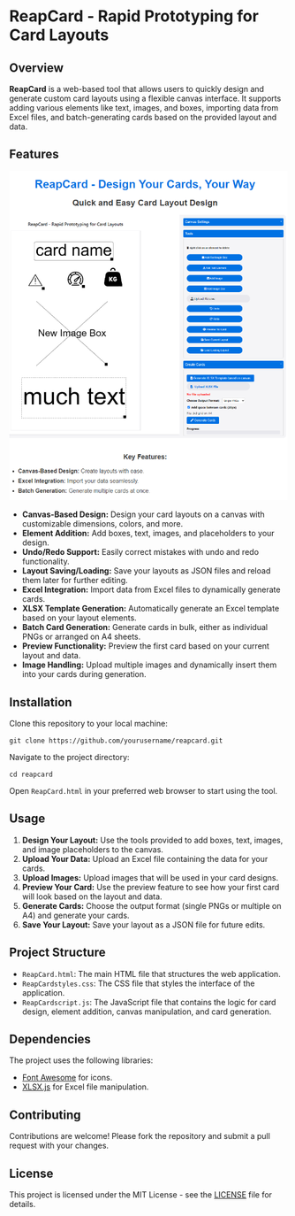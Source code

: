 <h1>ReapCard - Rapid Prototyping for Card Layouts</h1>

<h2>Overview</h2>

<p><strong>ReapCard</strong> is a web-based tool that allows users to quickly design and generate custom card layouts using a flexible canvas interface. It supports adding various elements like text, images, and boxes, importing data from Excel files, and batch-generating cards based on the provided layout and data.</p>

<h2>Features</h2>
<img src="https://github.com/skyboard89/ReapCard/blob/main/docs/Overview-Image.png">
<ul>
    <li><strong>Canvas-Based Design:</strong> Design your card layouts on a canvas with customizable dimensions, colors, and more.</li>
    <li><strong>Element Addition:</strong> Add boxes, text, images, and placeholders to your design.</li>
    <li><strong>Undo/Redo Support:</strong> Easily correct mistakes with undo and redo functionality.</li>
    <li><strong>Layout Saving/Loading:</strong> Save your layouts as JSON files and reload them later for further editing.</li>
    <li><strong>Excel Integration:</strong> Import data from Excel files to dynamically generate cards.</li>
    <li><strong>XLSX Template Generation:</strong> Automatically generate an Excel template based on your layout elements.</li>
    <li><strong>Batch Card Generation:</strong> Generate cards in bulk, either as individual PNGs or arranged on A4 sheets.</li>
    <li><strong>Preview Functionality:</strong> Preview the first card based on your current layout and data.</li>
    <li><strong>Image Handling:</strong> Upload multiple images and dynamically insert them into your cards during generation.</li>
</ul>

<h2>Installation</h2>

<p>Clone this repository to your local machine:</p>

<pre><code>git clone https://github.com/yourusername/reapcard.git</code></pre>

<p>Navigate to the project directory:</p>

<pre><code>cd reapcard</code></pre>

<p>Open <code>ReapCard.html</code> in your preferred web browser to start using the tool.</p>

<h2>Usage</h2>

<ol>
    <li><strong>Design Your Layout:</strong> Use the tools provided to add boxes, text, images, and image placeholders to the canvas.</li>
    <li><strong>Upload Your Data:</strong> Upload an Excel file containing the data for your cards.</li>
    <li><strong>Upload Images:</strong> Upload images that will be used in your card designs.</li>
    <li><strong>Preview Your Card:</strong> Use the preview feature to see how your first card will look based on the layout and data.</li>
    <li><strong>Generate Cards:</strong> Choose the output format (single PNGs or multiple on A4) and generate your cards.</li>
    <li><strong>Save Your Layout:</strong> Save your layout as a JSON file for future edits.</li>
</ol>

<h2>Project Structure</h2>

<ul>
    <li><code>ReapCard.html</code>: The main HTML file that structures the web application.</li>
    <li><code>ReapCardstyles.css</code>: The CSS file that styles the interface of the application.</li>
    <li><code>ReapCardscript.js</code>: The JavaScript file that contains the logic for card design, element addition, canvas manipulation, and card generation.</li>
</ul>

<h2>Dependencies</h2>

<p>The project uses the following libraries:</p>
<ul>
    <li><a href="https://cdnjs.cloudflare.com/ajax/libs/font-awesome/6.4.0/css/all.min.css">Font Awesome</a> for icons.</li>
    <li><a href="https://cdnjs.cloudflare.com/ajax/libs/xlsx/0.16.9/xlsx.full.min.js">XLSX.js</a> for Excel file manipulation.</li>
</ul>

<h2>Contributing</h2>

<p>Contributions are welcome! Please fork the repository and submit a pull request with your changes.</p>

<h2>License</h2>

<p>This project is licensed under the MIT License - see the <a href="LICENSE">LICENSE</a> file for details.</p>
